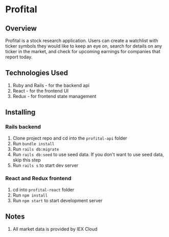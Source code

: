 # Profital

## Overview

Profital is a stock research application. Users can create a watchlist with ticker symbols they would like
to keep an eye on, search for details on any ticker in the market, and check for upcoming earnings for companies
that report today.

## Technologies Used

1. Ruby and Rails - for the backend api
2. React - for the frontend UI
3. Redux - for frontend state management

## Installing

### Rails backend

1. Clone project repo and cd into the `profital-api` folder
2. Run `bundle install`
3. Run `rails db:migrate`
4. Run `rails db:seed` to use seed data. If you don't want to use seed data, skip this step
5. Run `rails s` to start dev server

### React and Redux frontend

1. cd into `profital-react` folder
2. Run `npm install`
3. Run `npm start` to start development server

## Notes

1. All market data is provided by IEX Cloud
